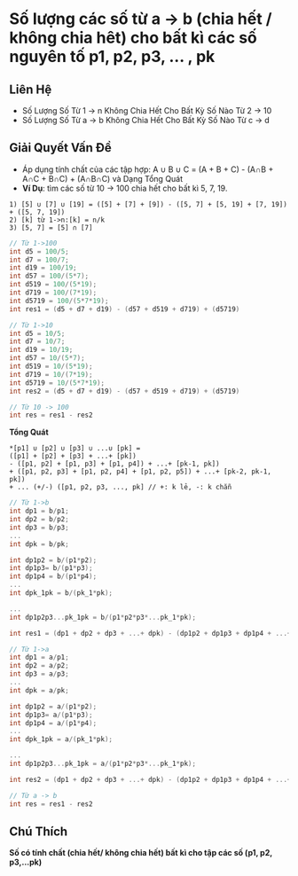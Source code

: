 # Số lượng các số từ a -> b (chia hết / không chia hêt) cho bất kì các số nguyên tố p1, p2, p3, ... , pk

## Liên Hệ
* Số Lượng Số Từ 1 -> n Không Chia Hết Cho Bất Kỳ Số Nào Từ 2 -> 10
* Số Lượng Số Từ a -> b Không Chia Hết Cho Bất Kỳ Số Nào Từ c -> d

## Giải Quyết Vấn Đề
* Áp dụng tính chất của các tập hợp: A ∪ B ∪ C = (A + B + C) - (A∩B + A∩C + B∩C) + (A∩B∩C) và Dạng Tổng Quát
* **Ví Dụ**: tìm các số từ 10 -> 100 chia hết cho bất kì 5, 7, 19. 

```
1) [5] ∪ [7] ∪ [19] = ([5] + [7] + [9]) - ([5, 7] + [5, 19] + [7, 19]) + ([5, 7, 19])
2) [k] từ 1->n:[k] = n/k
3) [5, 7] = [5] ∩ [7]
```

```C++
// Từ 1->100
int d5 = 100/5;
int d7 = 100/7;
int d19 = 100/19;
int d57 = 100/(5*7);
int d519 = 100/(5*19);
int d719 = 100/(7*19);
int d5719 = 100/(5*7*19);
int res1 = (d5 + d7 + d19) - (d57 + d519 + d719) + (d5719)

// Từ 1->10
int d5 = 10/5;
int d7 = 10/7;
int d19 = 10/19;
int d57 = 10/(5*7);
int d519 = 10/(5*19);
int d719 = 10/(7*19);
int d5719 = 10/(5*7*19);
int res2 = (d5 + d7 + d19) - (d57 + d519 + d719) + (d5719)

// Từ 10 -> 100
int res = res1 - res2
```

**Tổng Quát**
```
*[p1] ∪ [p2] ∪ [p3] ∪ ...∪ [pk] = 
([p1] + [p2] + [p3] + ...+ [pk]) 
- ([p1, p2] + [p1, p3] + [p1, p4]) + ...+ [pk-1, pk]) 
+ ([p1, p2, p3] + [p1, p2, p4] + [p1, p2, p5]) + ...+ [pk-2, pk-1, pk]) 
+ ... (+/-) ([p1, p2, p3, ..., pk] // +: k lẻ, -: k chẵn
```
```C++
// Từ 1->b
int dp1 = b/p1;
int dp2 = b/p2;
int dp3 = b/p3;
...
int dpk = b/pk;

int dp1p2 = b/(p1*p2);
int dp1p3= b/(p1*p3);
int dp1p4 = b/(p1*p4);
...
int dpk_1pk = b/(pk_1*pk);

...
int dp1p2p3...pk_1pk = b/(p1*p2*p3*...pk_1*pk);

int res1 = (dp1 + dp2 + dp3 + ...+ dpk) - (dp1p2 + dp1p3 + dp1p4 + ...+dpk_1pk) +... (+/-) (dp1p2p3...pk_1pk)

// Từ 1->a
int dp1 = a/p1;
int dp2 = a/p2;
int dp3 = a/p3;
...
int dpk = a/pk;

int dp1p2 = a/(p1*p2);
int dp1p3= a/(p1*p3);
int dp1p4 = a/(p1*p4);
...
int dpk_1pk = a/(pk_1*pk);

...
int dp1p2p3...pk_1pk = a/(p1*p2*p3*...pk_1*pk);

int res2 = (dp1 + dp2 + dp3 + ...+ dpk) - (dp1p2 + dp1p3 + dp1p4 + ...+dpk_1pk) +... (+/-) (dp1p2p3...pk_1pk)

// Từ a -> b
int res = res1 - res2
```

## Chú Thích
**Số có tính chất (chia hết/ không chia hết) bất kì cho tập các số (p1, p2, p3,...pk)**
